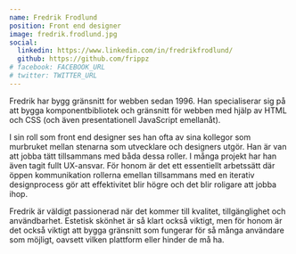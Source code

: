```yaml
---
name: Fredrik Frodlund
position: Front end designer
image: fredrik.frodlund.jpg
social:
  linkedin: https://www.linkedin.com/in/fredrikfrodlund/
  github: https://github.com/frippz
# facebook: FACEBOOK_URL
# twitter: TWITTER_URL
---
```


Fredrik har bygg gränsnitt for webben sedan 1996. Han specialiserar sig på att bygga komponentbibliotek och gränsnitt för webben med hjälp av HTML och CSS (och även presentationell JavaScript emellanåt).

I sin roll som front end designer ses han ofta av sina kollegor som murbruket mellan stenarna som utvecklare och designers utgör. Han är van att jobba tätt tillsammans med båda dessa roller. I många projekt har han även tagit fullt UX-ansvar. För honom är det ett essentiellt arbetssätt där öppen kommunikation rollerna emellan tillsammans med en iterativ designprocess gör att effektivitet blir högre och det blir roligare att jobba ihop.

Fredrik är väldigt passionerad när det kommer till kvalitet, tillgänglighet och användbarhet. Estetisk skönhet är så klart också viktigt, men för honom är det också viktigt att bygga gränsnitt som fungerar för så många användare som möjligt, oavsett vilken plattform eller hinder de må ha.
